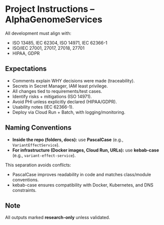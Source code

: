 # Project Instructions – AlphaGenomeServices

All development must align with:
- ISO 13485, IEC 62304, ISO 14971, IEC 62366-1
- ISO/IEC 27001, 27017, 27018, 27701
- HIPAA, GDPR

## Expectations
- Comments explain WHY decisions were made (traceability).
- Secrets in Secret Manager, IAM least privilege.
- All changes tied to requirements/test cases.
- Identify risks + mitigations (ISO 14971).
- Avoid PHI unless explicitly declared (HIPAA/GDPR).
- Usability notes (IEC 62366-1).
- Deploy via Cloud Run + Batch, with logging/monitoring.

## Naming Conventions

- **Inside the repo (folders, docs):** use **PascalCase** (e.g., `VariantEffectService`).
- **For infrastructure (Docker images, Cloud Run, URLs):** use **kebab-case** (e.g., `variant-effect-service`).

This separation avoids conflicts:
- PascalCase improves readability in code and matches class/module conventions.
- kebab-case ensures compatibility with Docker, Kubernetes, and DNS constraints.

## Note
All outputs marked **research-only** unless validated.
